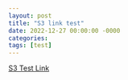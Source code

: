 ```yaml
---
layout: post
title: "S3 link test"
date: 2022-12-27 00:00:00 -0000
categories:
tags: [test]
---
```


[S3 Test Link](https://s3.eu-south-2.amazonaws.com/powercoe.coca-cola.com/index.html)